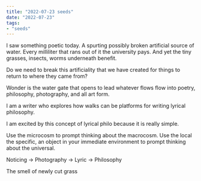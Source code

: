 ```yaml
---
title: "2022-07-23 seeds"
date: "2022-07-23"
tags:
- "seeds"
---
```


I saw something poetic today.
A spurting possibly broken artificial source of water. Every milliliter that rans out of it the university pays. And yet the tiny grasses, insects, worms underneath benefit.

Do we need to break this artificiality that we have created for things to return to where they came from?

Wonder is the water gate that opens to lead whatever flows flow into poetry, philosophy, photography, and all art form.

I am a writer who explores how walks can be platforms for writing lyrical philosophy.

I am excited by this concept of lyrical philo because it is really simple.

Use the microcosm to prompt thinking about the macrocosm. Use the local the specific, an object in your immediate environment to prompt thinking about the universal.

Noticing -> Photography -> Lyric -> Philosophy

The smell of newly cut grass 
